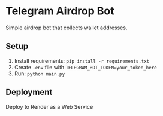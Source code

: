 # Telegram Airdrop Bot

Simple airdrop bot that collects wallet addresses.

## Setup
1. Install requirements: `pip install -r requirements.txt`
2. Create `.env` file with `TELEGRAM_BOT_TOKEN=your_token_here`
3. Run: `python main.py`

## Deployment
Deploy to Render as a Web Service
